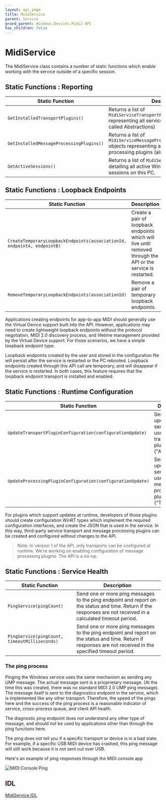 ```yaml
---
layout: api_page
title: MidiService
parent: Service
grand_parent: Windows.Devices.Midi2 API
has_children: false
---
```


# MidiService

The MidiService class contains a number of static functions which enable working with the service outside of a specific session. 

## Static Functions : Reporting

| Static Function | Description |
|---|---|
| `GetInstalledTransportPlugins()` | Returns a list of `MidiServiceTransportPluginInformation` representing all service transport plugins (also called Abstractions) |
| `GetInstalledMessageProcessingPlugins()` | Returns a list of `MidiServiceMessageProcessingPluginInformation` objects representing all service message processing plugins (also called Transforms) |
| `GetActiveSessions()` | Returns a list of `MidiSessionInformation` detailing all active Windows MIDI Services sessions on this PC. |

## Static Functions : Loopback Endpoints

| Static Function | Description |
|---|---|
| `CreateTemporaryLoopbackEndpoints(associationId, endpointA, endpointB)` | Create a pair of loopback endpoints which will live until removed through the API or the service is restarted. |
| `RemoveTemporaryLoopbackEndpoints(associationId)` | Remove a pair of temporary loopback endpoints. |

Applications creating endpoints for app-to-app MIDI should generally use the Virtual Device support built into the API. However, applications may need to create lightweight loopback endpoints without the protocol negotiation, MIDI 2.0 discovery process, and lifetime management provided by the Virtual Device support. For those scenarios, we have a simple loopback endpoint type.

Loopback endpoints created by the user and stored in the configuration file will persist after the service is restarted or the PC rebooted. Loopback endpoints created through this API call are temporary, and will disappear if the service is restarted. In both cases, this feature requires that the loopback endpoint transport is installed and enabled.

## Static Functions : Runtime Configuration

| Static Function | Description |
|---|---|
| `UpdateTransportPluginConfiguration(configurationUpdate)` | Sends an update to the service to be used by a transport plugin ("Abstraction") |
| `UpdateProcessingPluginConfiguration(configurationUpdate)` | Sends an update to the service to be used by a message processing plugin ("Transform")  |

For plugins which support updates at runtime, developers of those plugins should create configuration WinRT types which implement the required configuration interfaces, and create the JSON that is used in the service. In this way, third-party service transport and message processing plugins can be created and configured without changes to the API.

> Note: In version 1 of the API, only transports can be configured at runtime. We're working on enabling configuration of message processing plugins. The API is a no-op.

## Static Functions : Service Health

| Static Function | Description |
|---|---|
| `PingService(pingCount)` | Send one or more ping messages to the ping endpoint and report on the status and time. Return if the responses are not received in a calculated timeout period. |
| `PingService(pingCount, timeoutMilliseconds)` | Send one or more ping messages to the ping endpoint and report on the status and time. Return if responses are not received in the specified timeout period. |

### The ping process

Pinging the Windows service uses the same mechanism as sending any UMP message. The actual message sent is a prioprietary message. (At the time this was created, there was no standard MIDI 2.0 UMP ping message). The message itself is sent to the diagnostics endpoint in the service, which is implemented like any other transport. Therefore, the speed of the pings here and the success of the ping process is a reasonable indicator of service, cross-process queue, and client API health.

The diagnostic ping endpoint does not understand any other type of message, and should not be used by applications other than through the ping functions here.

The ping does not tell you if a specific transport or device is in a bad state. For example, if a specific USB MIDI device has crashed, this ping message will still work because it is not sent out over USB.

Here's an example of ping responses through the MIDI console app

![MIDI Console Ping](./console-ping.png)

## IDL

[MidiService IDL](https://github.com/microsoft/MIDI/blob/main/src/api/Client/Midi2Client/MidiService.idl)

